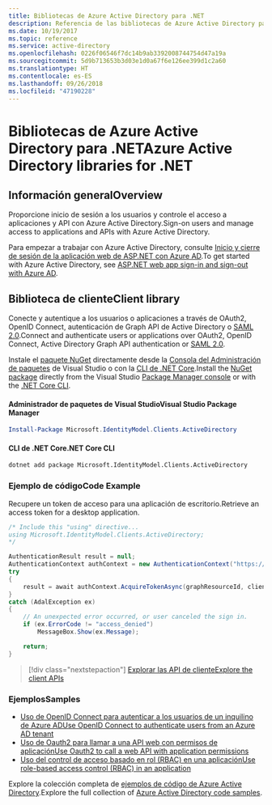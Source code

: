 ```yaml
---
title: Bibliotecas de Azure Active Directory para .NET
description: Referencia de las bibliotecas de Azure Active Directory para .NET
ms.date: 10/19/2017
ms.topic: reference
ms.service: active-directory
ms.openlocfilehash: 0226f06546f7dc14b9ab3392008744754d47a19a
ms.sourcegitcommit: 5d9b713653b3d03e1d0a67f6e126ee399d1c2a60
ms.translationtype: HT
ms.contentlocale: es-ES
ms.lasthandoff: 09/26/2018
ms.locfileid: "47190228"
---
```

# <a name="azure-active-directory-libraries-for-net"></a><span data-ttu-id="edd0d-103">Bibliotecas de Azure Active Directory para .NET</span><span class="sxs-lookup"><span data-stu-id="edd0d-103">Azure Active Directory libraries for .NET</span></span>

## <a name="overview"></a><span data-ttu-id="edd0d-104">Información general</span><span class="sxs-lookup"><span data-stu-id="edd0d-104">Overview</span></span>

<span data-ttu-id="edd0d-105">Proporcione inicio de sesión a los usuarios y controle el acceso a aplicaciones y API con Azure Active Directory.</span><span class="sxs-lookup"><span data-stu-id="edd0d-105">Sign-on users and manage access to applications and APIs with Azure Active Directory.</span></span>

<span data-ttu-id="edd0d-106">Para empezar a trabajar con Azure Active Directory, consulte [Inicio y cierre de sesión de la aplicación web de ASP.NET con Azure AD](/azure/active-directory/develop/active-directory-devquickstarts-webapp-dotnet).</span><span class="sxs-lookup"><span data-stu-id="edd0d-106">To get started with Azure Active Directory, see [ASP.NET web app sign-in and sign-out with Azure AD](/azure/active-directory/develop/active-directory-devquickstarts-webapp-dotnet).</span></span>

## <a name="client-library"></a><span data-ttu-id="edd0d-107">Biblioteca de cliente</span><span class="sxs-lookup"><span data-stu-id="edd0d-107">Client library</span></span>

<span data-ttu-id="edd0d-108">Conecte y autentique a los usuarios o aplicaciones a través de OAuth2, OpenID Connect, autenticación de Graph API de Active Directory o [SAML 2.0](https://docs.microsoft.com/azure/active-directory/develop/active-directory-saml-protocol-reference).</span><span class="sxs-lookup"><span data-stu-id="edd0d-108">Connect and authenticate users or applications over OAuth2, OpenID Connect, Active Directory Graph API authentication or [SAML 2.0](https://docs.microsoft.com/azure/active-directory/develop/active-directory-saml-protocol-reference).</span></span>

<span data-ttu-id="edd0d-109">Instale el [paquete NuGet](https://www.nuget.org/packages/Microsoft.Azure.Management.AppService.Fluent) directamente desde la [Consola del Administración de paquetes][PackageManager] de Visual Studio o con la [CLI de .NET Core][DotNetCLI].</span><span class="sxs-lookup"><span data-stu-id="edd0d-109">Install the [NuGet package](https://www.nuget.org/packages/Microsoft.Azure.Management.AppService.Fluent) directly from the Visual Studio [Package Manager console][PackageManager] or with the [.NET Core CLI][DotNetCLI].</span></span>

#### <a name="visual-studio-package-manager"></a><span data-ttu-id="edd0d-110">Administrador de paquetes de Visual Studio</span><span class="sxs-lookup"><span data-stu-id="edd0d-110">Visual Studio Package Manager</span></span>

```powershell
Install-Package Microsoft.IdentityModel.Clients.ActiveDirectory
```

#### <a name="net-core-cli"></a><span data-ttu-id="edd0d-111">CLI de .NET Core</span><span class="sxs-lookup"><span data-stu-id="edd0d-111">.NET Core CLI</span></span>

```bash
dotnet add package Microsoft.IdentityModel.Clients.ActiveDirectory
```

### <a name="code-example"></a><span data-ttu-id="edd0d-112">Ejemplo de código</span><span class="sxs-lookup"><span data-stu-id="edd0d-112">Code Example</span></span>

<span data-ttu-id="edd0d-113">Recupere un token de acceso para una aplicación de escritorio.</span><span class="sxs-lookup"><span data-stu-id="edd0d-113">Retrieve an access token for a desktop application.</span></span>

```csharp
/* Include this "using" directive...
using Microsoft.IdentityModel.Clients.ActiveDirectory;
*/

AuthenticationResult result = null;
AuthenticationContext authContext = new AuthenticationContext("https://someauthority.com");
try
{
    result = await authContext.AcquireTokenAsync(graphResourceId, clientId, redirectUri, new PlatformParameters(PromptBehavior.Auto));
}
catch (AdalException ex)
{
    // An unexpected error occurred, or user canceled the sign in.
    if (ex.ErrorCode != "access_denied")
        MessageBox.Show(ex.Message);

    return;
}
```

> [!div class="nextstepaction"]
> [<span data-ttu-id="edd0d-114">Explorar las API de cliente</span><span class="sxs-lookup"><span data-stu-id="edd0d-114">Explore the client APIs</span></span>](/dotnet/api/overview/azure/activedirectory/client)

### <a name="samples"></a><span data-ttu-id="edd0d-115">Ejemplos</span><span class="sxs-lookup"><span data-stu-id="edd0d-115">Samples</span></span>

* [<span data-ttu-id="edd0d-116">Uso de OpenID Connect para autenticar a los usuarios de un inquilino de Azure AD</span><span class="sxs-lookup"><span data-stu-id="edd0d-116">Use OpenID Connect to authenticate users from an Azure AD tenant</span></span>](https://github.com/Azure-Samples/active-directory-dotnet-webapp-openidconnect)
* [<span data-ttu-id="edd0d-117">Uso de Oauth2 para llamar a una API web con permisos de aplicación</span><span class="sxs-lookup"><span data-stu-id="edd0d-117">Use Oauth2 to call a web API with application permissions</span></span>](https://github.com/Azure-Samples/active-directory-dotnet-webapp-webapi-oauth2-appidentity)
* [<span data-ttu-id="edd0d-118">Uso del control de acceso basado en rol (RBAC) en una aplicación</span><span class="sxs-lookup"><span data-stu-id="edd0d-118">Use role-based access control (RBAC) in an application</span></span>](https://github.com/Azure-Samples/active-directory-dotnet-webapp-roleclaims)

<span data-ttu-id="edd0d-119">Explore la colección completa de [ejemplos de código de Azure Active Directory](/azure/active-directory/develop/active-directory-code-samples).</span><span class="sxs-lookup"><span data-stu-id="edd0d-119">Explore the full collection of [Azure Active Directory code samples](/azure/active-directory/develop/active-directory-code-samples).</span></span>

[PackageManager]: https://docs.microsoft.com/nuget/tools/package-manager-console
[DotNetCLI]: https://docs.microsoft.com/dotnet/core/tools/dotnet-add-package
